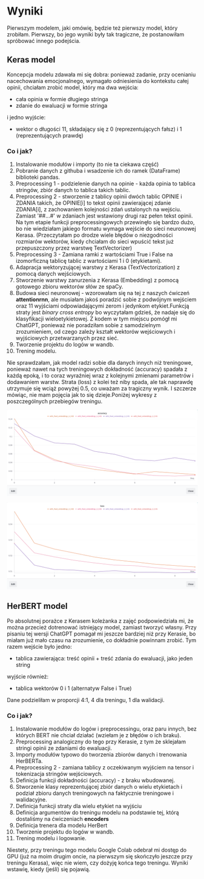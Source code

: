 # Wyniki

Pierwszym modelem, jaki omówię, będzie też pierwszy model, który zrobiłam. Pierwszy, bo jego wyniki były tak tragiczne, że postanowiłam spróbować innego podejścia.

## Keras model

Koncepcja modelu zdawała mi się dobra: ponieważ zadanie, przy ocenianiu nacechowania emocjonalnego, wymagało odniesienia do kontekstu całej opinii, chciałam zrobić model, który ma dwa wejścia:

- cała opinia w formie długiego stringa
- zdanie do ewaluacji w formie stringa

i jedno wyjście:

- wektor o długości 11, składający się z 0 (reprezentujących fałsz) i 1 (reprezentujących prawdę)

### Co i jak?

1. Instalowanie modułów i importy (to nie ta ciekawa część)
2. Pobranie danych z githuba i wsadzenie ich do ramek (DataFrame) biblioteki pandas.
3. Preprocessing 1 - podzielenie danych na opinie - każda opinia to tablica stringów, zbiór danych to tablica takich tablic.
4. Preprocessing 2 - stworzenie z tablicy opinii dwóch tablic OPINIE i ZDANIA takich, że OPINIE[i] to tekst opinii zawierającej zdanie ZDANIA[i], z zachowaniem kolejności zdań ustalonych na wejściu. Zamiast '##...#' w zdaniach jest wstawiony drugi raz pełen tekst opinii. Na tym etapie funkcji preprocessingowych przewinęło się bardzo dużo, bo nie wiedziałam jakiego formatu wymaga wejście do sieci neuronowej Kerasa. (Przeczytałam po drodze wiele błędów o niezgodności rozmiarów wektorów, kiedy chciałam do sieci wpuścić tekst już przepuszczony przez warstwę TextVectorizer)
5. Preprocessing 3 - Zamiana ramki z wartościami True i False na izomorficzną tablicę tablic z wartościami 1 i 0 (etykietami).
6. Adapracja wektoryzującej warstwy z Kerasa (TextVectorization) z pomocą danych wejściowych.
7. Stworzenie warstwy zanurzenia z Kerasa (Embedding) z pomocą gotowego zbioru wektorów słów ze spaCy.
8. Budowa sieci neuronowej - wzorowałam się na tej z naszych ćwiczeń **attentionrnn**, ale musiałam jakoś poradzić sobie z podwójnym wejściem oraz 11 wyjściami odpowiadającymi zerom i jedynkom etykiet.Funkcją straty jest _binary cross entropy_ bo wyczytałam gdzieś, że nadaje się do klasyfikacji wieloetykietowej. Z kodem w tym miejscu pomógł mi ChatGPT, ponieważ nie poradziłam sobie z samodzielnym zrozumieniem, od czego zależy kształt wektorów wejściowych i wyjściowych przetwarzanych przez sieć.
9. Tworzenie projektu do logów w wandb.
10. Trening modelu.

Nie sprawdzałam, jak model radzi sobie dla danych innych niż treningowe, ponieważ nawet na tych treningowych dokładność (accuracy) spadała z każdą epoką, i to coraz wyraźniej wraz z kolejnymi zmienami parametrów i dodawaniem warstw. Strata (loss) z kolei też niby spada, ale tak naprawdę utrzymuje się wciąż powyżej 0.5, co uważam za tragiczny wynik. I szczerze mówiąc, nie mam pojęcia jak to się dzieje.Poniżej wykresy z poszczególnych przebiegów treningu.

![keras_accuracy](keras_accuracy.png)

![keras_loss](keras_loss.png)

## HerBERT model

Po absolutnej porażce z Kerasem koleżanka z zajęć podpowiedziała mi, że można przecież dotrenować istniejący model, zamiast tworzyć własny. Przy pisaniu tej wersji ChatGPT pomagał mi jeszcze bardziej niż przy Kerasie, bo miałam już mało czasu na zrozumienie, co dokładnie powinnam zrobić. Tym razem wejście było jedno:

- tablica zawierająca: treść opinii + treść zdania do ewaluacji, jako jeden string

wyjście również:

- tablica wektorów 0 i 1 (alternatyw False i True)

Dane podzieliłam w proporcji 4:1, 4 dla treningu, 1 dla walidacji.

### Co i jak?

1. Instalowanie modułów do logów i preprocessingu, oraz paru innych, bez których BERT nie chciał działać (wziełam je z błędów o ich braku).
2. Preprocessing analogiczny do tego przy Kerasie, z tym że sklejałam stringi opinii ze zdaniami do ewaluacji.
3. Importy modułów typowo do tworzenia zbiorów danych i trenowania HerBERTa.
4. Preprocessing 2 - zamiana tablicy z oczekiwanym wyjściem na tensor i tokenizacja stringów wejściowych.
5. Definicja funkcji dokładności (accuracy) - z braku wbudowanej.
6. Stworzenie klasy reprezentującej zbiór danych o wielu etykietach i podział zbioru danych treningowych na faktycznie treningowe i walidacyjne.
7. Definicja funkcji straty dla wielu etykiet na wyjściu
8. Definicja argumentów do treningu modelu na podstawie tej, którą dostaliśmy na ćwiczeniach **encoders**
9. Definicja trenera dla modelu HerBert
10. Tworzenie projektu do logów w wandb.
11. Trening modelu i logowanie.

Niestety, przy treningu tego modelu Google Colab odebrał mi dostęp do GPU (już na moim drugim oncie, na pierwszym się skończyło jeszcze przy treningu Kerasa), więc nie wiem, czy dożyję końca tego treningu. Wyniki wstawię, kiedy (jeśli) się pojawią.

